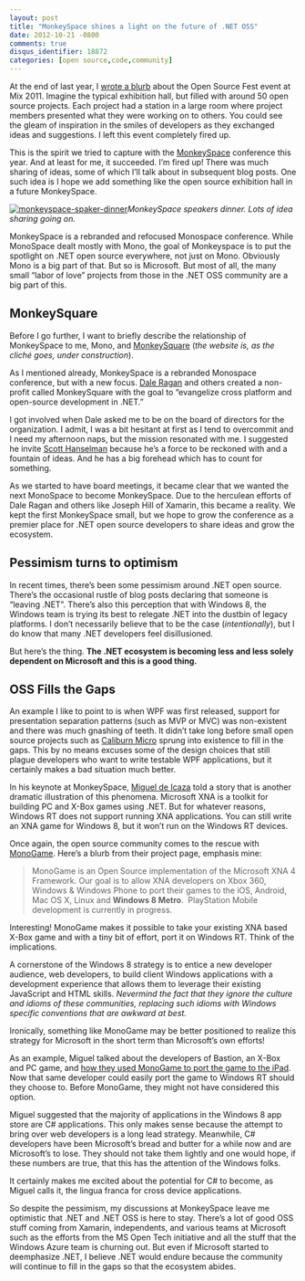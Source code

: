 ```yaml
---
layout: post
title: "MonkeySpace shines a light on the future of .NET OSS"
date: 2012-10-21 -0800
comments: true
disqus_identifier: 18872
categories: [open source,code,community]
---
```

At the end of last year, I [wrote a
blurb](http://haacked.com/archive/2011/12/26/oss-net-2011.aspx "OSS and .NET Year in Review")
about the Open Source Fest event at Mix 2011. Imagine the typical
exhibition hall, but filled with around 50 open source projects. Each
project had a station in a large room where project members presented
what they were working on to others. You could see the gleam of
inspiration in the smiles of developers as they exchanged ideas and
suggestions. I left this event completely fired up.

This is the spirit we tried to capture with the
[MonkeySpace](http://monkeyspace.org "MonkeySpace") conference this
year. And at least for me, it succeeded. I’m fired up! There was much
sharing of ideas, some of which I’ll talk about in subsequent blog
posts. One such idea is I hope we add something like the open source
exhibition hall in a future MonkeySpace.

[![monkeyspace-spaker-dinner](http://haacked.com/images/haacked_com/WindowsLiveWriter/MonkeySpace-and-the-Futu.NET-Open-Source_121F1/monkeyspace-spaker-dinner_thumb.jpg "monkeyspace-spaker-dinner")](http://haacked.com/images/haacked_com/WindowsLiveWriter/MonkeySpace-and-the-Futu.NET-Open-Source_121F1/monkeyspace-spaker-dinner_2.jpg)*MonkeySpace
speakers dinner. Lots of idea sharing going on.*

MonkeySpace is a rebranded and refocused Monospace conference. While
MonoSpace dealt mostly with Mono, the goal of Monkeyspace is to put the
spotlight on .NET open source everywhere, not just on Mono. Obviously
Mono is a big part of that. But so is Microsoft. But most of all, the
many small “labor of love” projects from those in the .NET OSS community
are a big part of this.

MonkeySquare
------------

Before I go further, I want to briefly describe the relationship of
MonkeySpace to me, Mono, and
[MonkeySquare](http://monkeysquare.org "MonkeySquare") (*the website is,
as the cliché goes, under construction*).

As I mentioned already, MonkeySpace is a rebranded Monospace conference,
but with a new focus. [Dale Ragan](http://ragan.io/ "Dale Ragan") and
others created a non-profit called MonkeySquare with the goal to
“evangelize cross platform and open-source development in .NET.”

I got involved when Dale asked me to be on the board of directors for
the organization. I admit, I was a bit hesitant at first as I tend to
overcommit and I need my afternoon naps, but the mission resonated with
me. I suggested he invite [Scott
Hanselman](http://hanselman.com/blog "Hanselman's Blog") because he’s a
force to be reckoned with and a fountain of ideas. And he has a big
forehead which has to count for something.

As we started to have board meetings, it became clear that we wanted the
next MonoSpace to become MonkeySpace. Due to the herculean efforts of
Dale Ragan and others like Joseph Hill of Xamarin, this became a
reality. We kept the first MonkeySpace small, but we hope to grow the
conference as a premier place for .NET open source developers to share
ideas and grow the ecosystem.

Pessimism turns to optimism
---------------------------

In recent times, there’s been some pessimism around .NET open source.
There’s the occasional rustle of blog posts declaring that someone is
“leaving .NET”. There’s also this perception that with Windows 8, the
Windows team is trying its best to relegate .NET into the dustbin of
legacy platforms. I don’t necessarily believe that to be the case
(*intentionally*), but I do know that many .NET developers feel
disillusioned.

But here’s the thing. **The .NET ecosystem is becoming less and less
solely dependent on Microsoft and this is a good thing.**

OSS Fills the Gaps
------------------

An example I like to point to is when WPF was first released, support
for presentation separation patterns (such as MVP or MVC) was
non-existent and there was much gnashing of teeth. It didn’t take long
before small open source projects such as [Caliburn
Micro](http://caliburnmicro.codeplex.com "Caliburn Micro") sprung into
existence to fill in the gaps. This by no means excuses some of the
design choices that still plague developers who want to write testable
WPF applications, but it certainly makes a bad situation much better.

In his keynote at MonkeySpace, [Miguel de
Icaza](http://tirania.org/blog/ "Miguel de Icaza") told a story that is
another dramatic illustration of this phenomena. Microsoft XNA is a
toolkit for building PC and X-Box games using .NET. But for whatever
reasons, Windows RT does not support running XNA applications. You can
still write an XNA game for Windows 8, but it won’t run on the Windows
RT devices.

Once again, the open source community comes to the rescue with
[MonoGame](http://monogame.codeplex.com/ "MonoGame on CodePlex"). Here’s
a blurb from their project page, emphasis mine:

> MonoGame is an Open Source implementation of the Microsoft XNA 4
> Framework. Our goal is to allow XNA developers on Xbox 360, Windows &
> Windows Phone to port their games to the iOS, Android, Mac OS X, Linux
> and **Windows 8 Metro**.  PlayStation Mobile development is currently
> in progress.

Interesting! MonoGame makes it possible to take your existing XNA based
X-Box game and with a tiny bit of effort, port it on Windows RT. Think
of the implications.

A cornerstone of the Windows 8 strategy is to entice a new developer
audience, web developers, to build client Windows applications with a
development experience that allows them to leverage their existing
JavaScript and HTML skills. *Nevermind the fact that they ignore the
culture and idioms of these communities, replacing such idioms with
Windows specific conventions that are awkward at best.*

Ironically, something like MonoGame may be better positioned to realize
this strategy for Microsoft in the short term than Microsoft’s own
efforts!

As an example, Miguel talked about the developers of Bastion, an X-Box
and PC game, and [how they used MonoGame to port the game to the
iPad](http://blog.xamarin.com/2012/08/30/supergiant-games-uses-xamarin-for-bastion-ipad-app/ "Bastion ported to iPad").
Now that same developer could easily port the game to Windows RT should
they choose to. Before MonoGame, they might not have considered this
option.

Miguel suggested that the majority of applications in the Windows 8 app
store are C\# applications. This only makes sense because the attempt to
bring over web developers is a long lead strategy. Meanwhile, C\#
developers have been Microsoft’s bread and butter for a while now and
are Microsoft’s to lose. They should not take them lightly and one would
hope, if these numbers are true, that this has the attention of the
Windows folks.

It certainly makes me excited about the potential for C\# to become, as
Miguel calls it, the lingua franca for cross device applications.

So despite the pessimism, my discussions at MonkeySpace leave me
optimistic that .NET and .NET OSS is here to stay. There’s a lot of good
OSS stuff coming from Xamarin, independents, and various teams at
Microsoft such as the efforts from the MS Open Tech initiative and all
the stuff that the Windows Azure team is churning out. But even if
Microsoft started to deemphasize .NET, I believe .NET would endure
because the community will continue to fill in the gaps so that the
ecosystem abides.

